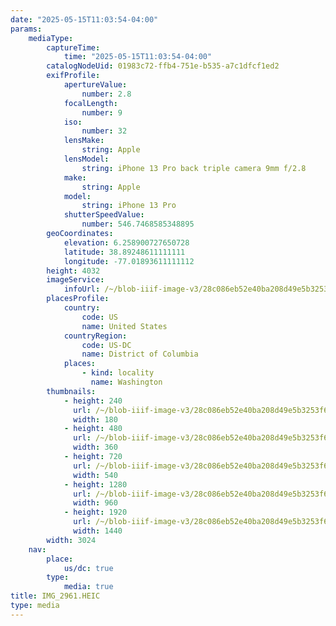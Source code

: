 ```yaml
---
date: "2025-05-15T11:03:54-04:00"
params:
    mediaType:
        captureTime:
            time: "2025-05-15T11:03:54-04:00"
        catalogNodeUid: 01983c72-ffb4-751e-b535-a7c1dfcf1ed2
        exifProfile:
            apertureValue:
                number: 2.8
            focalLength:
                number: 9
            iso:
                number: 32
            lensMake:
                string: Apple
            lensModel:
                string: iPhone 13 Pro back triple camera 9mm f/2.8
            make:
                string: Apple
            model:
                string: iPhone 13 Pro
            shutterSpeedValue:
                number: 546.7468585348895
        geoCoordinates:
            elevation: 6.258900727650728
            latitude: 38.89248611111111
            longitude: -77.01893611111112
        height: 4032
        imageService:
            infoUrl: /~/blob-iiif-image-v3/28c086eb52e40ba208d49e5b3253f63a4d5417a3cbcbdbbd5238938b6bf94cee/info.json
        placesProfile:
            country:
                code: US
                name: United States
            countryRegion:
                code: US-DC
                name: District of Columbia
            places:
                - kind: locality
                  name: Washington
        thumbnails:
            - height: 240
              url: /~/blob-iiif-image-v3/28c086eb52e40ba208d49e5b3253f63a4d5417a3cbcbdbbd5238938b6bf94cee/full/180%2C240/0/default.jpg
              width: 180
            - height: 480
              url: /~/blob-iiif-image-v3/28c086eb52e40ba208d49e5b3253f63a4d5417a3cbcbdbbd5238938b6bf94cee/full/360%2C480/0/default.jpg
              width: 360
            - height: 720
              url: /~/blob-iiif-image-v3/28c086eb52e40ba208d49e5b3253f63a4d5417a3cbcbdbbd5238938b6bf94cee/full/540%2C720/0/default.jpg
              width: 540
            - height: 1280
              url: /~/blob-iiif-image-v3/28c086eb52e40ba208d49e5b3253f63a4d5417a3cbcbdbbd5238938b6bf94cee/full/960%2C1280/0/default.jpg
              width: 960
            - height: 1920
              url: /~/blob-iiif-image-v3/28c086eb52e40ba208d49e5b3253f63a4d5417a3cbcbdbbd5238938b6bf94cee/full/1440%2C1920/0/default.jpg
              width: 1440
        width: 3024
    nav:
        place:
            us/dc: true
        type:
            media: true
title: IMG_2961.HEIC
type: media
---
```

